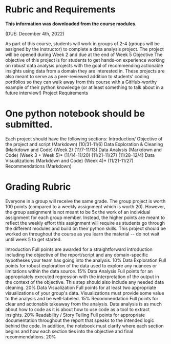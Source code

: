 # Rubric and Requirements 

<b>This information was downloaded from the course modules.</b>

(DUE: December 4th, 2022)

As part of this course, students will work in groups of 2-4 (groups will be assigned by the instructor) to complete a data analysis project. The project will be opened during Week 2 and due at the end of Week 5 
Objective
The objective of this project is for students to get hands-on experience working on robust data analysis projects with the goal of recommending actionable insights using data from a domain they are interested in. These projects are also meant to serve as a peer-reviewed addition to students' coding portfolios so they can walk away from this course with a GitHub-worthy example of their python knowledge (or at least something to talk about in a future interview!)
Project Requirements 

# One python notebook should be submitted.
Each project should have the following sections:
  Introduction/ Objective of the project and script (Markdown) (10/31-11/6)
  Data Exploration & Cleaning (Markdown and Code) (Week 2) (11/7-11/13)
  Data Analysis (Markdown and Code) (Week 3 + Week 5)* (11/14-11/20) (11/21-11/27) (11/28-12/4)
  Data Visualizations (Markdown and Code) (Week 4)* (11/21-11/27) 
  Recommendations (Markdown)

# Grading Rubric
Everyone in a group will receive the same grade. The group project is worth 100 points (compared to a weekly assignment which is worth 20). 
However, the group assignment is not meant to be 5x the work of an individual assignment for each group member. 
Instead, the higher points are meant to reflect the weekly effort this assignment will require as students go through the different modules and build on their python skills.
This project should be worked on throughout the course as you learn the material -- do not wait until week 5 to get started.


Introduction
Full points are awarded for a straightforward introduction including the objective of the report/script and any domain-specific hypotheses your team has going into the analysis. 
10%
Data Exploration
Full points for robust exploration of the data used to explore any nuances or limitations within the data source. 
15%
Data Analysis
Full points for an appropriately executed regression with the interpretation of the output in the context of the objective. This step should also include any needed data cleaning.
20%
Data Visualization
Full points for at least two appropriate visualizations of your group's data. Visualizations must provide some value to the analysis and be well-labeled. 
15%
Recommendation
Full points for clear and actionable takeaway from the analysis. Data analysis is as much about how to code as it is about how to use code as a tool to extract insights. 
20%
Readability / Story Telling
Full points for appropriate documentation throughout the report that speaks to the intended logic behind the code. In addition, the notebook must clarify where each section begins and how each section ties into the objective and final recommendations. 
20%


